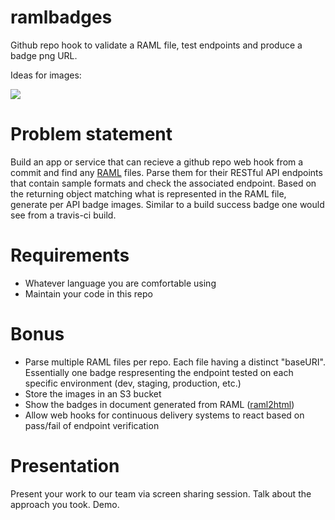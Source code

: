 # ramlbadges
Github repo hook to validate a RAML file, test endpoints and produce a badge png URL.

Ideas for images:

![](https://dl.dropboxusercontent.com/u/425248/sramlples.png)

# Problem statement
Build an app or service that can recieve a github repo web hook from a commit and find any [RAML](http://raml.org) files. Parse them for their RESTful API endpoints that contain sample formats and check the associated endpoint. Based on the returning object matching what is represented in the RAML file, generate per API badge images. Similar to a build success badge one would see from a travis-ci build.

# Requirements
* Whatever language you are comfortable using
* Maintain your code in this repo

# Bonus
* Parse multiple RAML files per repo. Each file having a distinct "baseURI". Essentially one badge respresenting the endpoint tested on each specific environment (dev, staging, production, etc.) 
* Store the images in an S3 bucket
* Show the badges in document generated from RAML ([raml2html](https://www.npmjs.com/package/raml2html))
* Allow web hooks for continuous delivery systems to react based on pass/fail of endpoint verification

# Presentation
Present your work to our team via screen sharing session. Talk about the approach you took. Demo.

